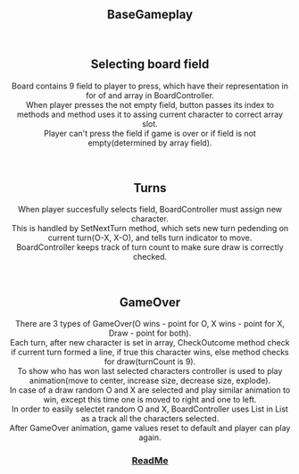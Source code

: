 <h2 align="center">BaseGameplay</h2>


<br>
<h2 align="center">Selecting board field</h2>
<p align="center">
Board contains 9 field to player to press, which have their representation in for of and array in BoardController.<br>
When player presses the not empty field, button passes its index to methods and method uses it to assing current character to correct array slot.<br>
Player can't press the field if game is over or if field is not empty(determined by array field).<br>
</p>


<br>
<h2 align="center">Turns</h2>
<p align="center">
When player succesfully selects field, BoardController must assign new character.<br>
This is handled by SetNextTurn method, which sets new turn pedending on current turn(O-X, X-O), and tells turn indicator to move.<br>
BoardController keeps track of turn count to make sure draw is correctly checked.<br>
</p>



<br>
<h2 align="center">GameOver</h2>
<p align="center">
There are 3 types of GameOver(O wins - point for O, X wins - point for X, Draw - point for both).<br>
Each turn, after new character is set in array, CheckOutcome method check if current turn formed a line, if true this character wins, else method checks for draw(turnCount is 9).<br>
To show who has won last selected characters controller is used to play animation(move to center, increase size, decrease size, explode).<br>
In case of a draw random O and X are selected and play similar animation to win, except this time one is moved to right and one to left.<br>
In order to easily selectet random O and X, BoardController uses List in List as a track all the characters selected.<br>
After GameOver animation, game values reset to default and player can play again.<br>
</p>


<h3 align="center">
  <a href="README.md">ReadMe</a>
</h3>
